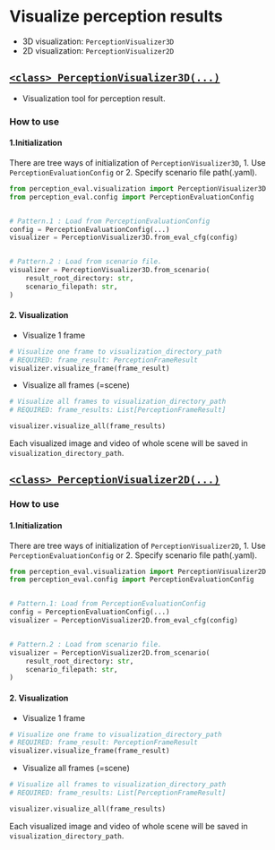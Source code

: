 # Visualize perception results

- 3D visualization: `PerceptionVisualizer3D`
- 2D visualization: `PerceptionVisualizer2D`

## [`<class> PerceptionVisualizer3D(...)`](../../../perception_eval/perception_eval/visualization/perception_visualizer3d.py)

- Visualization tool for perception result.

### How to use

#### 1.Initialization

There are tree ways of initialization of `PerceptionVisualizer3D`, 1. Use `PerceptionEvaluationConfig` or 2. Specify scenario file path(.yaml).

```python
from perception_eval.visualization import PerceptionVisualizer3D
from perception_eval.config import PerceptionEvaluationConfig


# Pattern.1 : Load from PerceptionEvaluationConfig
config = PerceptionEvaluationConfig(...)
visualizer = PerceptionVisualizer3D.from_eval_cfg(config)


# Pattern.2 : Load from scenario file.
visualizer = PerceptionVisualizer3D.from_scenario(
    result_root_directory: str,
    scenario_filepath: str,
)
```

#### 2. Visualization

- Visualize 1 frame

```python
# Visualize one frame to visualization_directory_path
# REQUIRED: frame_result: PerceptionFrameResult
visualizer.visualize_frame(frame_result)
```

- Visualize all frames (=scene)

```python
# Visualize all frames to visualization_directory_path
# REQUIRED: frame_results: List[PerceptionFrameResult]

visualizer.visualize_all(frame_results)
```

Each visualized image and video of whole scene will be saved in `visualization_directory_path`.

## [`<class> PerceptionVisualizer2D(...)`](../../../perception_eval/perception_eval/visualization/perception_visualizer2d.py)

### How to use

#### 1.Initialization

There are tree ways of initialization of `PerceptionVisualizer2D`, 1. Use `PerceptionEvaluationConfig` or 2. Specify scenario file path(.yaml).

```python
from perception_eval.visualization import PerceptionVisualizer2D
from perception_eval.config import PerceptionEvaluationConfig


# Pattern.1: Load from PerceptionEvaluationConfig
config = PerceptionEvaluationConfig(...)
visualizer = PerceptionVisualizer2D.from_eval_cfg(config)


# Pattern.2 : Load from scenario file.
visualizer = PerceptionVisualizer2D.from_scenario(
    result_root_directory: str,
    scenario_filepath: str,
)
```

#### 2. Visualization

- Visualize 1 frame

```python
# Visualize one frame to visualization_directory_path
# REQUIRED: frame_result: PerceptionFrameResult
visualizer.visualize_frame(frame_result)
```

- Visualize all frames (=scene)

```python
# Visualize all frames to visualization_directory_path
# REQUIRED: frame_results: List[PerceptionFrameResult]

visualizer.visualize_all(frame_results)
```

Each visualized image and video of whole scene will be saved in `visualization_directory_path`.

